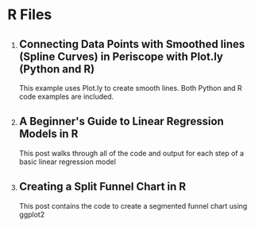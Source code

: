 # R Files

1. ## Connecting Data Points with Smoothed lines (Spline Curves) in Periscope with Plot.ly (Python and R)
    This example uses Plot.ly to create smooth lines.  Both Python and R code examples are included.

2. ## A Beginner's Guide to Linear Regression Models in R
    This post walks through all of the code and output for each step of a basic linear regression model

3. ## Creating a Split Funnel Chart in R
    This post contains the code to create a segmented funnel chart using ggplot2

